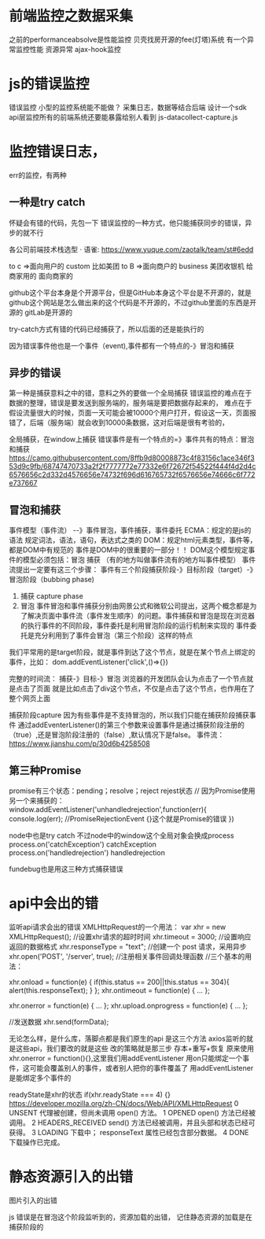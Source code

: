 # 前端监控之数据采集
之前的performanceabsolve是性能监控
贝壳找房开源的fee(灯塔)系统 有一个异常监控性能
资源异常 ajax-hook监控

# js的错误监控
错误监控
小型的监控系统能不能做？ 采集日志，数据等结合后端 设计一个sdk api层监控所有的前端系统还要能暴露给别人看到
js-datacollect-capture.js
# 监控错误日志，
err的监控，有两种
## 一种是try catch
怀疑会有错的代码，先包一下
错误监控的一种方式，他只能捕获同步的错误，异步的就不行

各公司前端技术栈选型 · 语雀:
https://www.yuque.com/zaotalk/team/st#6edd

to c =>面向用户的 custom 比如美团
to B =>面向商户的 business 美团收银机 给商家用的 面向商家的

github这个平台本身是个开源平台，但是GitHub本身这个平台是不开源的，就是github这个网站是怎么做出来的这个代码是不开源的，不过github里面的东西是开源的
gitLab是开源的

try-catch方式有错的代码已经捕获了，所以后面的还是能执行的

因为错误事件他也是一个事件（event),事件都有一个特点的-》冒泡和捕获

## 异步的错误
第一种是捕获意料之中的错，意料之外的要做一个全局捕获
错误监控的难点在于数据的整理，错误是要发送到服务端的，服务端是要把数据存起来的，
难点在于假设流量很大的时候，页面一天可能会被10000个用户打开，假设这一天，页面报错了，后端（服务端）就会收到10000条数据，这对后端是很有考验的，

全局捕获，在window上捕获
错误事件是有一个特点的=》事件共有的特点：冒泡和捕获
https://camo.githubusercontent.com/8ffb9d80008873c4f83156c1ace346f353d9c9fb/68747470733a2f2f7777772e77332e6f72672f54522f444f4d2d4c6576656c2d332d4576656e74732f696d616765732f6576656e74666c6f772e737667

## 冒泡和捕获
事件模型（事件流） --》事件冒泡，事件捕获，事件委托
ECMA：规定的是js的语法 规定词法，语法，语句，表达式之类的
DOM：规定html元素类型，事件等，都是DOM中有规范的
事件是DOM中的很重要的一部分！！
DOM这个模型规定事件的模型必须包括：冒泡 捕获 （有的地方叫做事件流有的地方叫事件模型）
事件流提出一定要有这三个步骤：
事件有三个阶段捕获阶段-》目标阶段（target）-》冒泡阶段（bubbing phase)

1. 捕获 capture phase
2. 冒泡
事件冒泡和事件捕获分别由网景公式和微软公司提出，这两个概念都是为了解决页面中事件流（事件发生顺序）的问题。事件捕获和冒泡是现在浏览器的执行事件的不同阶段，事件委托是利用冒泡阶段的运行机制来实现的
事件委托是充分利用到了事件会冒泡（第三个阶段）这样的特点

我们平常用的是target阶段，就是事件到达了这个节点，就是在某个节点上绑定的事件，比如：
dom.addEventListener('click',()=>{})

完整的时间流：
捕获-》目标-》冒泡
浏览器的开发团队会认为点击了一个节点就是点击了页面
就是比如点击了div这个节点，不仅是点击了这个节点，也作用在了整个网页上面

捕获阶段capture
因为有些事件是不支持冒泡的，所以我们只能在捕获阶段捕获事件
通过addEventerListener()的第三个参数来设置事件是通过捕获阶段注册的（true）,还是冒泡阶段注册的（false）,默认情况下是false。
事件流：https://www.jianshu.com/p/30d6b4258508

## 第三种Promise
promise有三个状态：pending；resolve；reject
rejest状态
// 因为Promise使用另一个来捕获的：
window.addEventListener('unhandledrejection',function(err){
    console.log(err); //PromiseRejectionEvent {}这个就是Promise的错误
})

node中也是try catch
不过node中的window这个全局对象会换成process
process.on('catchException') catchException
process.on('handledrejection') handledrejection

fundebug也是用这三种方式捕获错误

# api中会出的错
监听api请求会出的错误
XMLHttpRequest的一个用法：
var xhr = new XMLHttpRequest();
  //设置xhr请求的超时时间
  xhr.timeout = 3000;
  //设置响应返回的数据格式
  xhr.responseType = "text";
  //创建一个 post 请求，采用异步
  xhr.open('POST', '/server', true);
  //注册相关事件回调处理函数
  //三个基本的用法：
  <!-- readyStateChange和onload功能一样请求成功了是调用这两个 -->
  xhr.onload = function(e) { 
    if(this.status == 200||this.status == 304){
        alert(this.responseText);
    }
  };
  xhr.ontimeout = function(e) { ... };
  <!-- 请求失败是调用onerror -->
  xhr.onerror = function(e) { ... };
  xhr.upload.onprogress = function(e) { ... };
  
  //发送数据
  xhr.send(formData);

无论怎么样，是什么库，落脚点都是我们原生的api 是这三个方法
axios监听的就是这些api，我们要改的就是这些 改的策略就是那三步 存本+重写+恢复
原来使用xhr.onerror = function(){},这里我们用addEventListener
用on只能绑定一个事件，这可能会覆盖别人的事件，或者别人把你的事件覆盖了
用addEventListener是能绑定多个事件的

readyState是xhr的状态
if(xhr.readyState === 4) {}
https://developer.mozilla.org/zh-CN/docs/Web/API/XMLHttpRequest
0	UNSENT	代理被创建，但尚未调用 open() 方法。
1	OPENED	open() 方法已经被调用。
2	HEADERS_RECEIVED	send() 方法已经被调用，并且头部和状态已经可获得。
3	LOADING	下载中； responseText 属性已经包含部分数据。
4	DONE	下载操作已完成。

# 静态资源引入的出错
图片引入的出错

js 错误是在冒泡这个阶段监听到的，资源加载的出错，
记住静态资源的加载是在捕获阶段的

